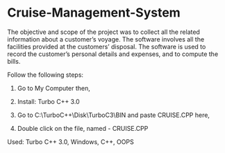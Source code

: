 # Cruise-Management-System

The objective and scope of the project was to collect all the related information about a customer’s voyage. The software involves all the facilities provided at the customers’ disposal. The software is used to record the customer’s personal details and expenses, and to compute the bills. 

Follow the following steps:

1) Go to My Computer then,

2) Install: Turbo C++ 3.0 

3) Go to C:\TurboC++\Disk\TurboC3\BIN and paste CRUISE.CPP here,

4) Double click on the file, named - CRUISE.CPP 

Used: Turbo C++ 3.0, Windows, C++, OOPS
